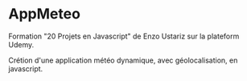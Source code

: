 # AppMeteo

Formation "20 Projets en Javascript" de Enzo Ustariz sur la plateform Udemy.

Crétion d'une application météo dynamique, avec géolocalisation, en javascript.
